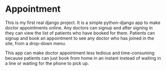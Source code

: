 # Appointment

This is my first real django project.
It is a simple python-django app to make doctor appointments online.
Any doctors can signup and after signing in they can view the list of patients who have booked for them.
Patients can signup and book an appointment to see any doctor who has joined in the site, from a drop-down menu.

This app can make doctor appointment less tedious and time-consuming 
because patients can just book from home in an instant instead of waiting in a line or
waiting for the phone to pick up.

